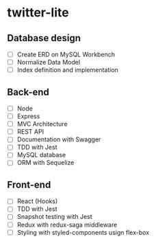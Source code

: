 # twitter-lite

## Database design
- [ ] Create ERD on MySQL Workbench
- [ ] Normalize Data Model
- [ ] Index definition and implementation

## Back-end
- [ ] Node
- [ ] Express
- [ ] MVC Architecture
- [ ] REST API
- [ ] Documentation with Swagger
- [ ] TDD with Jest
- [ ] MySQL database
- [ ] ORM with Sequelize

## Front-end
- [ ] React (Hooks)
- [ ] TDD with Jest
- [ ] Snapshot testing with Jest
- [ ] Redux with redux-saga middleware
- [ ] Styling with styled-components usign flex-box
